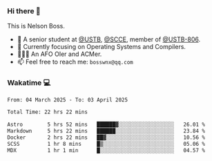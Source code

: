 ### Hi there 👋

<!--
**bosswnx/bosswnx** is a ✨ _special_ ✨ repository because its `README.md` (this file) appears on your GitHub profile.

Here are some ideas to get you started:

- 🔭 I’m currently working on ...
- 🌱 I’m currently learning ...
- 👯 I’m looking to collaborate on ...
- 🤔 I’m looking for help with ...
- 💬 Ask me about ...
- 📫 How to reach me: ...
- 😄 Pronouns: ...
- ⚡ Fun fact: ...
-->

This is Nelson Boss.

- 🏫 A senior student at [@USTB](https://www.ustb.edu.cn/), [@SCCE](https://scce.ustb.edu.cn/), member of [@USTB-806](https://ustb-806.github.io/).
- 🌱 Currently focusing on Operating Systems and Compilers.
- 🧑🏻‍💻 An AFO OIer and ACMer.
- 📫 Feel free to reach me: `bosswnx@qq.com`

### Wakatime 💻

<!--START_SECTION:waka-->

```txt
From: 04 March 2025 - To: 03 April 2025

Total Time: 22 hrs 22 mins

Astro        5 hrs 52 mins   ██████▓░░░░░░░░░░░░░░░░░░   26.01 %
Markdown     5 hrs 22 mins   ██████░░░░░░░░░░░░░░░░░░░   23.84 %
Docker       2 hrs 22 mins   ██▓░░░░░░░░░░░░░░░░░░░░░░   10.56 %
SCSS         1 hr 8 mins     █▒░░░░░░░░░░░░░░░░░░░░░░░   05.06 %
MDX          1 hr 1 min      █░░░░░░░░░░░░░░░░░░░░░░░░   04.57 %
```

<!--END_SECTION:waka-->
